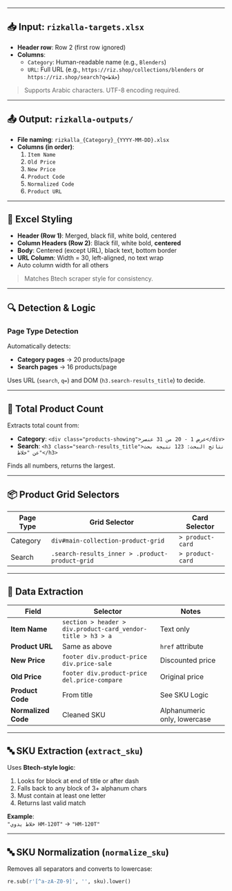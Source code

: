 
---

## 📥 Input: `rizkalla-targets.xlsx`

- **Header row**: Row 2 (first row ignored)
- **Columns**:
  - `Category`: Human-readable name (e.g., `Blenders`)
  - `URL`: Full URL (e.g., `https://riz.shop/collections/blenders` or `https://riz.shop/search?q=خلاط`)

> Supports Arabic characters. UTF-8 encoding required.

---

## 📤 Output: `rizkalla-outputs/`

- **File naming**: `rizkalla_{Category}_{YYYY-MM-DD}.xlsx`
- **Columns (in order)**:
  1. `Item Name`
  2. `Old Price`
  3. `New Price`
  4. `Product Code`
  5. `Normalized Code`
  6. `Product URL`

---

## 🎨 Excel Styling

- **Header (Row 1)**: Merged, black fill, white bold, centered
- **Column Headers (Row 2)**: Black fill, white bold, **centered**
- **Body**: Centered (except URL), black text, bottom border
- **URL Column**: Width = 30, left-aligned, no text wrap
- Auto column width for all others

> Matches Btech scraper style for consistency.

---

## 🔍 Detection & Logic

### Page Type Detection
Automatically detects:
- **Category pages** → 20 products/page
- **Search pages** → 16 products/page

Uses URL (`search`, `q=`) and DOM (`h3.search-results_title`) to decide.

---

## 🧮 Total Product Count

Extracts total count from:
- **Category**: `<div class="products-showing">عرض 1 - 20 من 31 عنصر</div>`
- **Search**: `<h3 class="search-results_title">نتائج البحث: 123 نتيجة بحث عن "خلاط"</h3>`

Finds all numbers, returns the largest.

---

## 📦 Product Grid Selectors

| Page Type | Grid Selector | Card Selector |
|---------|-------------|-------------|
| Category | `div#main-collection-product-grid` | `> product-card` |
| Search | `.search-results_inner > .product-product-grid` | `> product-card` |

---

## 🧩 Data Extraction

| Field | Selector | Notes |
|------|---------|-------|
| **Item Name** | `section > header > div.product-card_vendor-title > h3 > a` | Text only |
| **Product URL** | Same as above | `href` attribute |
| **New Price** | `footer div.product-price div.price-sale` | Discounted price |
| **Old Price** | `footer div.product-price del.price-compare` | Original price |
| **Product Code** | From title | See SKU Logic |
| **Normalized Code** | Cleaned SKU | Alphanumeric only, lowercase |

---

## 🔤 SKU Extraction (`extract_sku`)

Uses **Btech-style logic**:
1. Looks for block at end of title or after dash
2. Falls back to any block of 3+ alphanum chars
3. Must contain at least one letter
4. Returns last valid match

**Example**:  
`"خلاط يدوي HM-120T"` → `"HM-120T"`

---

## 🔤 SKU Normalization (`normalize_sku`)

Removes all separators and converts to lowercase:
```python
re.sub(r'[^a-zA-Z0-9]', '', sku).lower()